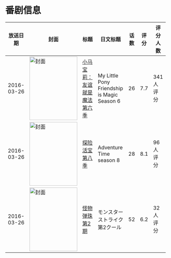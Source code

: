 # 番剧信息

|放送日期|封面|标题|日文标题|话数|评分|评分人数|
|---|---|---|---|---|---|---|
|2016-03-26|<img src="https://lain.bgm.tv/pic/cover/c/5d/6f/170415_hfJeC.jpg" alt="封面" style="width:150px;height:200px;object-fit:cover;">|[小马宝莉：友谊就是魔法 第六季](https://bangumi.tv/subject/170415)|My Little Pony Friendship is Magic Season 6|26|7.7|341人评分|
|2016-03-26|<img src="https://lain.bgm.tv/pic/cover/c/9c/fb/194300_giyyx.jpg" alt="封面" style="width:150px;height:200px;object-fit:cover;">|[探险活宝 第八季](https://bangumi.tv/subject/194300)|Adventure Time season 8|28|8.1|96人评分|
|2016-03-26|<img src="https://lain.bgm.tv/pic/cover/c/95/22/173691_QXLtJ.jpg" alt="封面" style="width:150px;height:200px;object-fit:cover;">|[怪物弹珠 第2期](https://bangumi.tv/subject/173691)|モンスターストライク 第2クール|52|6.2|32人评分|
